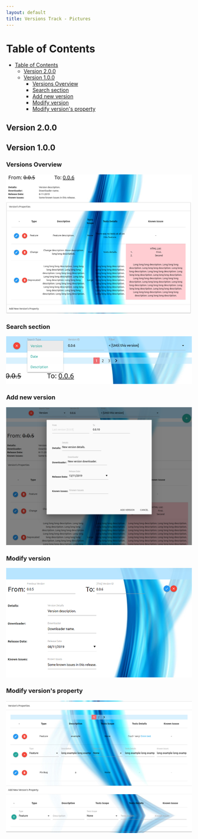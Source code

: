 ```yaml
---
layout: default
title: Versions Track - Pictures
---
```

Table of Contents
=================
   * [Table of Contents](#table-of-contents)
      * [Version 2.0.0](#version-200)
      * [Version 1.0.0](#version-100)
         * [Versions Overview](#versions-overview)
         * [Search section](#search-section)
         * [Add new version](#add-new-version)
         * [Modify version](#modify-version)
         * [Modify version's property](#modify-versions-property)


## Version 2.0.0



## Version 1.0.0
### Versions Overview
![Version Overview](images/version1.0.0/VersionsTrack-11.png)

### Search section
![Search section](images/version1.0.0/VersionsTrack-12-Search.png)

### Add new version
![Add new version](images/version1.0.0/VersionsTrack-13-NewVersion.png)

### Modify version
![Modify version](images/version1.0.0/VersionsTrack-14-ModifyVersion.png)

### Modify version's property
![Modify version's property](images/version1.0.0/VersionsTrack-15-ModifyProperty.png)